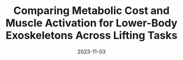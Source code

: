 ---
title: "Comparing Metabolic Cost and Muscle Activation for Lower-Body Exoskeletons Across Lifting Tasks"
collection: publications
permalink: /publication/lift_exo
date: 2023-11-03
venue: 'IEEE Transactions on Medical Robotics and Bionics'
link: https://ieeexplore.ieee.org/document/10308623
citation: 'C. Nuesslein et al., "Comparing Metabolic Cost and Muscle Activation for Knee and Back Exoskeletons in Lifting," in IEEE Transactions on Medical Robotics and Bionics, doi: 10.1109/TMRB.2023.3329567.'
---